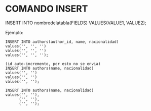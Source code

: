 # COMANDO INSERT

  INSERT INTO nombredelatabla(FIELDS) VALUES(VALUE1, VALUE2);

  Ejemplo:

    INSERT INTO authors(author_id, name, nacionalidad)
    values('', '', '')
    values('', '', '')
    values('', '', '');

    (id auto-incremento, por esto no se envia)
    INSERT INTO authors(name, nacionalidad)
    values('', '')
    values('', '')
    values('', '');

    INSERT INTO authors(name, nacionalidad)
    values('', ''),
          ('', ''),
          ('', '');
